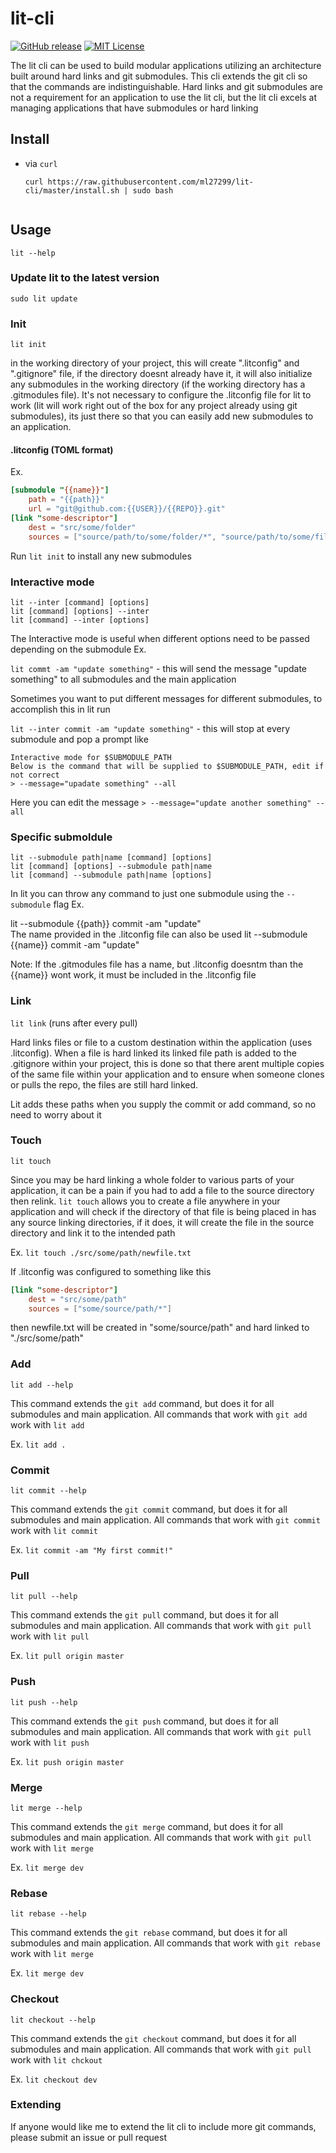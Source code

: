 lit-cli
====

[![GitHub release](https://img.shields.io/github/release/ml27299/lit-cli.svg?style=flat-square)][release]
[![MIT License](http://img.shields.io/badge/license-MIT-blue.svg?style=flat-square)][license]

[release]: https://github.com/ml27299/lit-cli/releases
[license]: https://github.com/ml27299/lit-cli/blob/master/LICENSE


The lit cli can be used to build modular applications utilizing an architecture built around hard links and git submodules. This cli extends the git cli so that the commands are indistinguishable. Hard links and git submodules are not a requirement for an application to use the lit cli, but the lit cli excels at managing applications that have submodules or hard linking

## Install

- via `curl`
    ```
    curl https://raw.githubusercontent.com/ml27299/lit-cli/master/install.sh | sudo bash


## Usage
`lit --help`

### Update lit to the latest version
`sudo lit update`

### Init
`lit init`

in the working directory of your project, this will create ".litconfig" and ".gitignore" file, if the directory doesnt already have it, it will also initialize any submodules in the working directory (if the working directory has a .gitmodules file). It's not necessary to configure the .litconfig file for lit to work (lit will work right out of the box for any project already using git submodules), its just there so that you can easily add new submodules to an application.

#### .litconfig (TOML format)
Ex.
```toml
[submodule "{{name}}"]
	path = "{{path}}"
	url = "git@github.com:{{USER}}/{{REPO}}.git"
[link "some-descriptor"]
	dest = "src/some/folder"
	sources = ["source/path/to/some/folder/*", "source/path/to/some/file.txt", "!source/path/to/some/folder/exclude.txt"]
```

Run `lit init` to install any new submodules

### Interactive mode
`lit --inter [command] [options]`<br />
`lit [command] [options] --inter`<br />
`lit [command] --inter [options]`<br />

The Interactive mode is useful when different options need to be passed depending on the submodule
Ex.

`lit commt -am "update something"` - this will send the message "update something" to all submodules and the main application

Sometimes you want to put different messages for different submodules, to accomplish this in lit run 

`lit --inter commit -am "update something"` - this will stop at every submodule and pop a prompt like

```console
Interactive mode for $SUBMODULE_PATH
Below is the command that will be supplied to $SUBMODULE_PATH, edit if not correct
> --message="upadate something" --all
```

Here you can edit the message
`> --message="update another something" --all`

### Specific submoldule
`lit --submodule path|name [command] [options]`<br />
`lit [command] [options] --submodule path|name`<br />
`lit [command] --submodule path|name [options]`<br />

In lit you can throw any command to just one submodule using the `--submodule` flag
Ex.

lit --submodule {{path}} commit -am "update" <br />
The name provided in the .litconfig file can also be used
lit --submodule {{name}} commit -am "update" <br />

Note: If the .gitmodules file has a name, but .litconfig doesntm than the {{name}} wont work, it must be included in the .litconfig file

### Link
`lit link` (runs after every pull)

Hard links files or file to a custom destination within the application (uses .litconfig). When a file is hard linked its linked file path is added to the .gitignore within your project, this is done so that there arent multiple copies of the same file within your application and to ensure when someone clones or pulls the repo, the files are still hard linked. 

Lit adds these paths when you supply the commit or add command, so no need to worry about it

### Touch
`lit touch`

Since you may be hard linking a whole folder to various parts of your application, it can be a pain if you had to add 
a file to the source directory then relink. `lit touch` allows you to create a file anywhere in your application and will check if the directory of that file is being placed in has any source linking directories, if it does, it will create the file in the source directory and link it to the intended path

Ex. `lit touch ./src/some/path/newfile.txt`

If .litconfig was configured to something like this
```toml
[link "some-descriptor"]
    dest = "src/some/path"
    sources = ["some/source/path/*"]
```

then newfile.txt will be created in "some/source/path" and hard linked to "./src/some/path"


### Add
`lit add --help`

This command extends the `git add` command, but does it for all submodules and main application. All commands that work with `git add` work with `lit add`

Ex. `lit add .`

### Commit
`lit commit --help`

This command extends the `git commit` command, but does it for all submodules and main application. All commands that work with `git commit` work with `lit commit`

Ex. `lit commit -am "My first commit!"`

### Pull
`lit pull --help`

This command extends the `git pull` command, but does it for all submodules and main application. All commands that work with `git pull` work with `lit pull`

Ex. `lit pull origin master`

### Push
`lit push --help`

This command extends the `git push` command, but does it for all submodules and main application. All commands that work with `git pull` work with `lit push`

Ex. `lit push origin master`

### Merge
`lit merge --help`

This command extends the `git merge` command, but does it for all submodules and main application. All commands that work with `git pull` work with `lit merge`

Ex. `lit merge dev`

### Rebase
`lit rebase --help`

This command extends the `git rebase` command, but does it for all submodules and main application. All commands that work with `git rebase` work with `lit merge`

Ex. `lit merge dev`

### Checkout
`lit checkout --help`

This command extends the `git checkout` command, but does it for all submodules and main application. All commands that work with `git pull` work with `lit chckout`

Ex. `lit checkout dev`

### Extending
If anyone would like me to extend the lit cli to include more git commands, please submit an issue or pull request

